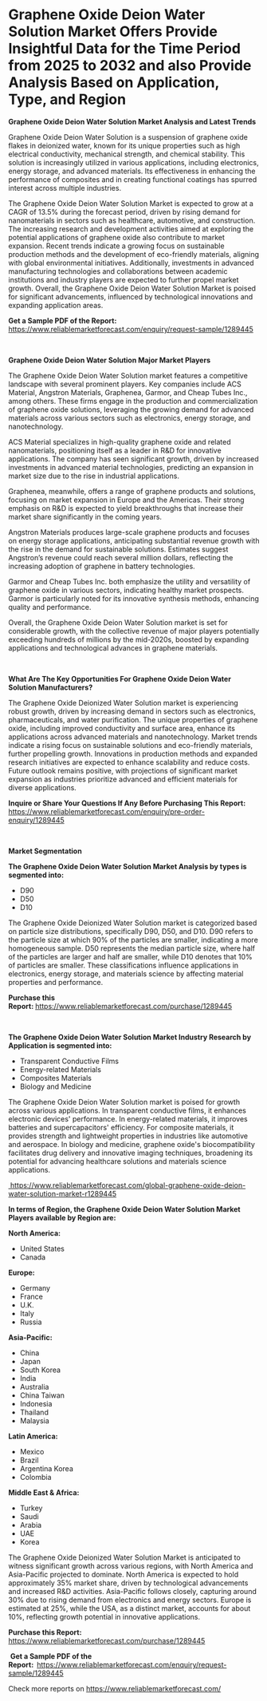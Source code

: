 <p><h1>Graphene Oxide Deion Water Solution Market Offers Provide Insightful Data for the Time Period from 2025 to 2032 and also Provide Analysis Based on Application, Type, and Region</h1></p><p><strong>Graphene Oxide Deion Water Solution Market Analysis and Latest Trends</strong></p>
<p><p>Graphene Oxide Deion Water Solution is a suspension of graphene oxide flakes in deionized water, known for its unique properties such as high electrical conductivity, mechanical strength, and chemical stability. This solution is increasingly utilized in various applications, including electronics, energy storage, and advanced materials. Its effectiveness in enhancing the performance of composites and in creating functional coatings has spurred interest across multiple industries.</p><p>The Graphene Oxide Deion Water Solution Market is expected to grow at a CAGR of 13.5% during the forecast period, driven by rising demand for nanomaterials in sectors such as healthcare, automotive, and construction. The increasing research and development activities aimed at exploring the potential applications of graphene oxide also contribute to market expansion. Recent trends indicate a growing focus on sustainable production methods and the development of eco-friendly materials, aligning with global environmental initiatives. Additionally, investments in advanced manufacturing technologies and collaborations between academic institutions and industry players are expected to further propel market growth. Overall, the Graphene Oxide Deion Water Solution Market is poised for significant advancements, influenced by technological innovations and expanding application areas.</p></p>
<p><strong>Get a Sample PDF of the Report:&nbsp;</strong> <a href="https://www.reliablemarketforecast.com/enquiry/request-sample/1289445?utm_campaign=1875&utm_medium=2&utm_source=Github&utm_content=ia&utm_term=16012025&utm_id=graphene-oxide-deion-water-solution">https://www.reliablemarketforecast.com/enquiry/request-sample/1289445</a></p>
<p>&nbsp;</p>
<p><strong>Graphene Oxide Deion Water Solution Major Market Players</strong></p>
<p><p>The Graphene Oxide Deion Water Solution market features a competitive landscape with several prominent players. Key companies include ACS Material, Angstron Materials, Graphenea, Garmor, and Cheap Tubes Inc., among others. These firms engage in the production and commercialization of graphene oxide solutions, leveraging the growing demand for advanced materials across various sectors such as electronics, energy storage, and nanotechnology.</p><p>ACS Material specializes in high-quality graphene oxide and related nanomaterials, positioning itself as a leader in R&D for innovative applications. The company has seen significant growth, driven by increased investments in advanced material technologies, predicting an expansion in market size due to the rise in industrial applications.</p><p>Graphenea, meanwhile, offers a range of graphene products and solutions, focusing on market expansion in Europe and the Americas. Their strong emphasis on R&D is expected to yield breakthroughs that increase their market share significantly in the coming years.</p><p>Angstron Materials produces large-scale graphene products and focuses on energy storage applications, anticipating substantial revenue growth with the rise in the demand for sustainable solutions. Estimates suggest Angstron’s revenue could reach several million dollars, reflecting the increasing adoption of graphene in battery technologies.</p><p>Garmor and Cheap Tubes Inc. both emphasize the utility and versatility of graphene oxide in various sectors, indicating healthy market prospects. Garmor is particularly noted for its innovative synthesis methods, enhancing quality and performance.</p><p>Overall, the Graphene Oxide Deion Water Solution market is set for considerable growth, with the collective revenue of major players potentially exceeding hundreds of millions by the mid-2020s, boosted by expanding applications and technological advances in graphene materials.</p></p>
<p>&nbsp;</p>
<p><strong>What Are The Key Opportunities For Graphene Oxide Deion Water Solution Manufacturers?</strong></p>
<p><p>The Graphene Oxide Deionized Water Solution market is experiencing robust growth, driven by increasing demand in sectors such as electronics, pharmaceuticals, and water purification. The unique properties of graphene oxide, including improved conductivity and surface area, enhance its applications across advanced materials and nanotechnology. Market trends indicate a rising focus on sustainable solutions and eco-friendly materials, further propelling growth. Innovations in production methods and expanded research initiatives are expected to enhance scalability and reduce costs. Future outlook remains positive, with projections of significant market expansion as industries prioritize advanced and efficient materials for diverse applications.</p></p>
<p><strong>Inquire or Share Your Questions If Any Before Purchasing This Report:</strong> <a href="https://www.reliablemarketforecast.com/enquiry/pre-order-enquiry/1289445?utm_campaign=1875&utm_medium=2&utm_source=Github&utm_content=ia&utm_term=16012025&utm_id=graphene-oxide-deion-water-solution">https://www.reliablemarketforecast.com/enquiry/pre-order-enquiry/1289445</a></p>
<p>&nbsp;</p>
<p><strong>Market Segmentation</strong></p>
<p><strong>The Graphene Oxide Deion Water Solution Market Analysis by types is segmented into:</strong></p>
<p><ul><li>D90</li><li>D50</li><li>D10</li></ul></p>
<p><p>The Graphene Oxide Deionized Water Solution market is categorized based on particle size distributions, specifically D90, D50, and D10. D90 refers to the particle size at which 90% of the particles are smaller, indicating a more homogeneous sample. D50 represents the median particle size, where half of the particles are larger and half are smaller, while D10 denotes that 10% of particles are smaller. These classifications influence applications in electronics, energy storage, and materials science by affecting material properties and performance.</p></p>
<p><strong>Purchase this Report:&nbsp;</strong><a href="https://www.reliablemarketforecast.com/purchase/1289445?utm_campaign=1875&utm_medium=2&utm_source=Github&utm_content=ia&utm_term=16012025&utm_id=graphene-oxide-deion-water-solution">https://www.reliablemarketforecast.com/purchase/1289445</a></p>
<p>&nbsp;</p>
<p><strong>The Graphene Oxide Deion Water Solution Market Industry Research by Application is segmented into:</strong></p>
<p><ul><li>Transparent Conductive Films</li><li>Energy-related Materials</li><li>Composites Materials</li><li>Biology and Medicine</li></ul></p>
<p><p>The Graphene Oxide Deion Water Solution market is poised for growth across various applications. In transparent conductive films, it enhances electronic devices' performance. In energy-related materials, it improves batteries and supercapacitors' efficiency. For composite materials, it provides strength and lightweight properties in industries like automotive and aerospace. In biology and medicine, graphene oxide's biocompatibility facilitates drug delivery and innovative imaging techniques, broadening its potential for advancing healthcare solutions and materials science applications.</p></p>
<p><a href="https://www.reliablemarketforecast.com/global-graphene-oxide-deion-water-solution-market-r1289445?utm_campaign=1875&utm_medium=2&utm_source=Github&utm_content=ia&utm_term=16012025&utm_id=graphene-oxide-deion-water-solution">&nbsp;https://www.reliablemarketforecast.com/global-graphene-oxide-deion-water-solution-market-r1289445</a></p>
<p><strong>In terms of Region, the Graphene Oxide Deion Water Solution Market Players available by Region are:</strong></p>
<p>
    <p> <strong> North America: </strong>
        <ul>
            <li>United States</li>
            <li>Canada</li>
        </ul>
        </p> 
    <p> <strong> Europe: </strong>
        <ul>
            <li>Germany</li>
            <li>France</li>
            <li>U.K.</li>
            <li>Italy</li>
            <li>Russia</li>
        </ul>
        </p> 
    <p> <strong> Asia-Pacific: </strong>
        <ul>
            <li>China</li>
            <li>Japan</li>
            <li>South Korea</li>
            <li>India</li>
            <li>Australia</li>
            <li>China Taiwan</li>
            <li>Indonesia</li>
            <li>Thailand</li>
            <li>Malaysia</li>
        </ul>
        </p> 
    <p> <strong> Latin America: </strong>
        <ul>
            <li>Mexico</li>
            <li>Brazil</li>
            <li>Argentina Korea</li>
            <li>Colombia</li>
        </ul>
        </p> 
    <p> <strong> Middle East & Africa: </strong>
        <ul>
            <li>Turkey</li>
            <li>Saudi</li>
            <li>Arabia</li>
            <li>UAE</li>
            <li>Korea</li>
        </ul>
    </p>
    </p>
<p><p>The Graphene Oxide Deionized Water Solution Market is anticipated to witness significant growth across various regions, with North America and Asia-Pacific projected to dominate. North America is expected to hold approximately 35% market share, driven by technological advancements and increased R&D activities. Asia-Pacific follows closely, capturing around 30% due to rising demand from electronics and energy sectors. Europe is estimated at 25%, while the USA, as a distinct market, accounts for about 10%, reflecting growth potential in innovative applications.</p></p>
<p><strong>Purchase this Report: </strong><a href="https://www.reliablemarketforecast.com/purchase/1289445?utm_campaign=1875&utm_medium=2&utm_source=Github&utm_content=ia&utm_term=16012025&utm_id=graphene-oxide-deion-water-solution">https://www.reliablemarketforecast.com/purchase/1289445</a></p>
<p>&nbsp;<strong>Get a Sample PDF of the Report:&nbsp;&nbsp;</strong><a href="https://www.reliablemarketforecast.com/enquiry/request-sample/1289445?utm_campaign=1875&utm_medium=2&utm_source=Github&utm_content=ia&utm_term=16012025&utm_id=graphene-oxide-deion-water-solution">https://www.reliablemarketforecast.com/enquiry/request-sample/1289445</a></p>
<p><strong></strong></p>
<p>Check more reports on <a href="https://www.reliablemarketforecast.com/?utm_campaign=1875&utm_medium=2&utm_source=Github&utm_content=ia&utm_term=16012025&utm_id=graphene-oxide-deion-water-solution">https://www.reliablemarketforecast.com/</a></p>